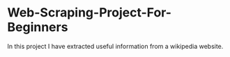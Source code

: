 # Web-Scraping-Project-For-Beginners
In this project I have extracted useful information from a wikipedia website.
